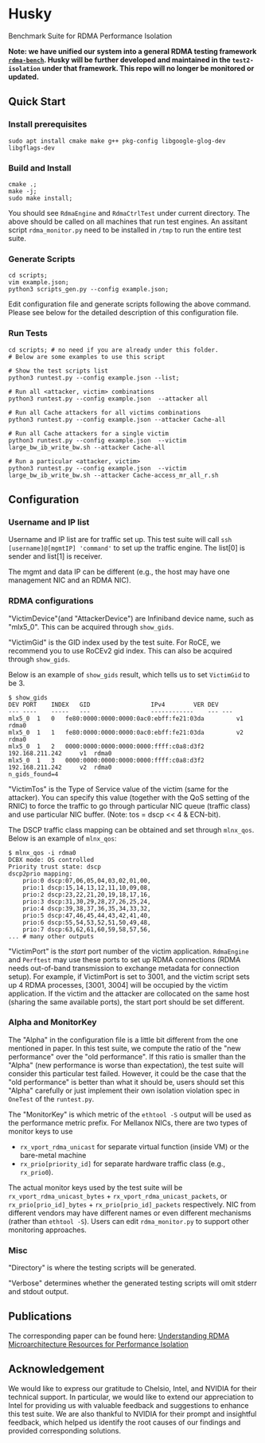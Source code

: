 # Husky
Benchmark Suite for RDMA Performance Isolation

**Note: we have unified our system into a general RDMA testing framework [`rdma-bench`](https://github.com/host-bench/rdma-bench). Husky will be further developed and maintained in the `test2-isolation` under that framework. This repo will no longer be monitored or updated.** 


## Quick Start

### Install prerequisites
~~~
sudo apt install cmake make g++ pkg-config libgoogle-glog-dev libgflags-dev
~~~


### Build and Install

~~~
cmake .;
make -j;
sudo make install;
~~~

You should see `RdmaEngine` and `RdmaCtrlTest` under current directory.
The above should be called on all machines that run test engines. An assitant script `rdma_monitor.py` need to be installed in `/tmp` to run the entire test suite.

### Generate Scripts

~~~
cd scripts;
vim example.json;
python3 scripts_gen.py --config example.json;
~~~

Edit configuration file and generate scripts following the above command. Please see below for the detailed description of this configuration file.

### Run Tests
~~~
cd scripts; # no need if you are already under this folder.
# Below are some examples to use this script

# Show the test scripts list
python3 runtest.py --config example.json --list;

# Run all <attacker, victim> combinations
python3 runtest.py --config example.json  --attacker all 

# Run all Cache attackers for all victims combinations
python3 runtest.py --config example.json --attacker Cache-all

# Run all Cache attackers for a single victim
python3 runtest.py --config example.json  --victim large_bw_ib_write_bw.sh --attacker Cache-all

# Run a particular <attacker, victim>
python3 runtest.py --config example.json  --victim large_bw_ib_write_bw.sh --attacker Cache-access_mr_all_r.sh
~~~

## Configuration

### Username and IP list
Username and IP list are for traffic set up. This test suite will call `ssh [username]@[mgmtIP] 'command'` to set up the traffic engine. The list[0] is sender and list[1] is receiver. 

The mgmt and data IP can be different (e.g., the host may have one management NIC and an RDMA NIC). 

### RDMA configurations


"VictimDevice"(and "AttackerDevice") are Infiniband device name, such as "mlx5_0". This can be acquired through `show_gids`.

"VictimGid" is the GID index used by the test suite. For RoCE, we recommend you to use RoCEv2 gid index. This can also be acquired through `show_gids`. 

Below is an example of `show_gids` result, which tells us to set `VictimGid` to be 3.
~~~
$ show_gids
DEV	PORT	INDEX	GID					IPv4  		VER	DEV
---	----	-----	---					------------  	---	---
mlx5_0	1	0	fe80:0000:0000:0000:0ac0:ebff:fe21:03da			v1	rdma0
mlx5_0	1	1	fe80:0000:0000:0000:0ac0:ebff:fe21:03da			v2	rdma0
mlx5_0	1	2	0000:0000:0000:0000:0000:ffff:c0a8:d3f2	192.168.211.242  	v1	rdma0
mlx5_0	1	3	0000:0000:0000:0000:0000:ffff:c0a8:d3f2	192.168.211.242  	v2	rdma0
n_gids_found=4
~~~

"VictimTos" is the Type of Service value of the victim (same for the attacker). You can specify this value (together with the QoS setting of the RNIC) to force the traffic to go through particular NIC queue (traffic class) and use particular NIC buffer. (Note: tos = dscp << 4 & ECN-bit).

The DSCP traffic class mapping can be obtained and set through `mlnx_qos`. Below is an example of `mlnx_qos`:

~~~
$ mlnx_qos -i rdma0
DCBX mode: OS controlled
Priority trust state: dscp
dscp2prio mapping:
	prio:0 dscp:07,06,05,04,03,02,01,00,
	prio:1 dscp:15,14,13,12,11,10,09,08,
	prio:2 dscp:23,22,21,20,19,18,17,16,
	prio:3 dscp:31,30,29,28,27,26,25,24,
	prio:4 dscp:39,38,37,36,35,34,33,32,
	prio:5 dscp:47,46,45,44,43,42,41,40,
	prio:6 dscp:55,54,53,52,51,50,49,48,
	prio:7 dscp:63,62,61,60,59,58,57,56,
... # many other outputs
~~~

"VictimPort" is the *start* port number of the victim application. `RdmaEngine` and `Perftest` may use these ports to set up RDMA connections (RDMA needs out-of-band transmission to exchange metadata for connection setup). For example, if VictimPort is set to 3001, and the victim script sets up 4 RDMA processes, [3001, 3004] will be occupied by the victim application. If the victim and the attacker are collocated on the same host (sharing the same available ports), the start port should be set different. 

### Alpha and MonitorKey

The "Alpha" in the configuration file is a little bit different from the one mentioned in paper. In this test suite, we compute the ratio of the "new performance" over the "old performance". If this ratio is smaller than the "Alpha" (new performance is worse than expectation), the test suite will consider this particular test failed. However, it could be the case that the "old performance" is better than what it should be, users should set this "Alpha" carefully or just implement their own isolation violation spec in `OneTest` of the `runtest.py`. 

The "MonitorKey" is which metric of the `ethtool -S` output will be used as the performance metric prefix. For Mellanox NICs, there are two types of monitor keys to use 
- `rx_vport_rdma_unicast` for separate virtual function (inside VM) or the bare-metal machine 
- `rx_prio[priority_id]` for separate hardware traffic class (e.g., `rx_prio0`).

The actual monitor keys used by the test suite will be `rx_vport_rdma_unicast_bytes` + `rx_vport_rdma_unicast_packets`, or `rx_prio[prio_id]_bytes` + `rx_prio[prio_id]_packets` respectively. NIC from different vendors may have different names or even different mechanisms (rather than `ethtool -S`). Users can edit `rdma_monitor.py` to support other monitoring approaches.
### Misc

"Directory" is where the testing scripts will be generated. 

"Verbose" determines whether the generated testing scripts will omit stderr and stdout output.


## Publications

The corresponding paper can be found here: 
[Understanding RDMA Microarchitecture Resources for Performance Isolation](https://www.usenix.org/conference/nsdi23/presentation/kong)

## Acknowledgement

We would like to express our gratitude to Chelsio, Intel, and NVIDIA for their technical support. In particular, we would like to extend our appreciation to Intel for providing us with valuable feedback and suggestions to enhance this test suite. We are also thankful to NVIDIA for their prompt and insightful feedback, which helped us identify the root causes of our findings and provided corresponding solutions.
